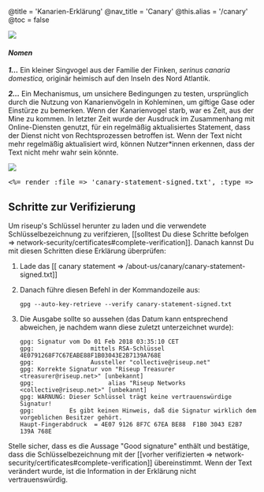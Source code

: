 @title = 'Kanarien-Erklärung'
@nav_title = 'Canary'
@this.alias = '/canary'
@toc = false


![](/canary/canarypronounce.png)

#### _*Nomen*_

***1...*** Ein kleiner Singvogel aus der Familie der Finken, _serinus canaria domestica,_ originär heimisch auf den Inseln des Nord Atlantik.

***2...*** Ein Mechanismus, um unsichere Bedingungen zu testen, ursprünglich durch die Nutzung von Kanarienvögeln in Kohleminen, um giftige Gase oder Einstürze zu bemerken. Wenn der Kanarienvogel starb, war es Zeit, aus der Mine zu kommen. In letzter Zeit wurde der Ausdruck im Zusammenhang mit Online-Diensten genutzt, für ein regelmäßig aktualisiertes Statement, dass der Dienst nicht von Rechtsprozessen betroffen ist. Wenn der Text nicht mehr regelmäßig aktualisiert wird, können Nutzer*innen erkennen, dass der Text nicht mehr wahr sein könnte.


![](canaryimg.jpg)


<pre>
<%= render :file => 'canary-statement-signed.txt', :type => :raw %>
</pre>

## Schritte zur Verifizierung

Um riseup's Schlüssel herunter zu laden und die verwendete Schlüsselbezeichnung zu verifzieren, [[solltest Du diese Schritte befolgen => network-security/certificates#complete-verification]]. Danach kannst Du mit diesen Schritten diese Erklärung überprüfen:

1. Lade das [[ canary statement => /about-us/canary/canary-statement-signed.txt]]
1. Danach führe diesen Befehl in der Kommandozeile aus:
	
	```
	gpg --auto-key-retrieve --verify canary-statement-signed.txt
	```

1. Die Ausgabe sollte so aussehen (das Datum kann entsprechend abweichen, je nachdem wann diese zuletzt unterzeichnet wurde):

	```
	gpg: Signatur vom Do 01 Feb 2018 03:35:10 CET
	gpg:                mittels RSA-Schlüssel 4E0791268F7C67EABE88F1B03043E2B7139A768E
	gpg:                Aussteller "collective@riseup.net"
	gpg: Korrekte Signatur von "Riseup Treasurer <treasurer@riseup.net>" [unbekannt]
	gpg:                     alias "Riseup Networks <collective@riseup.net>" [unbekannt]
	gpg: WARNUNG: Dieser Schlüssel trägt keine vertrauenswürdige Signatur!
	gpg:          Es gibt keinen Hinweis, daß die Signatur wirklich dem vorgeblichen Besitzer gehört.
	Haupt-Fingerabdruck  = 4E07 9126 8F7C 67EA BE88  F1B0 3043 E2B7 139A 768E
	```

Stelle sicher, dass es die Aussage "Good signature" enthält und bestätige, dass die Schlüsselbezeichnung mit der [[vorher verifizierten => network-security/certificates#complete-verification]] übereinstimmt. Wenn der Text verändert wurde, ist die Information in der Erklärung nicht vertrauenswürdig.
